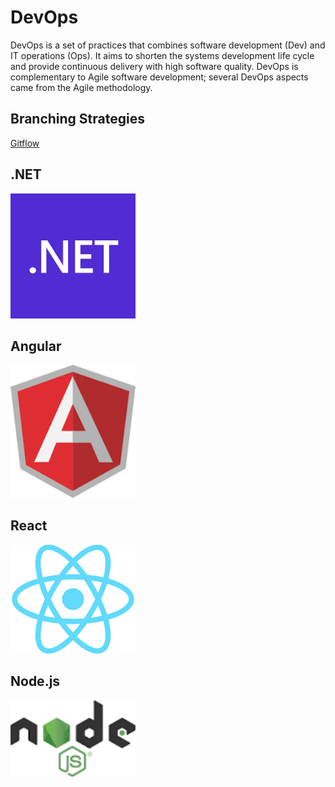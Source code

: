 # DevOps

DevOps is a set of practices that combines software development (Dev) and IT operations (Ops). It aims to shorten the systems development life cycle and provide continuous delivery with high software quality. DevOps is complementary to Agile software development; several DevOps aspects came from the Agile methodology.

## Branching Strategies

[Gitflow](https://www.atlassian.com/git/tutorials/comparing-workflows/gitflow-workflow)

## .NET
<img src="./Assets/2022-04-17-16-21-35.png" width="200" />

## Angular
<img src="./Assets/2022-04-17-16-21-17.png" width="200" />

## React
<img src="./Assets/2022-04-17-16-21-04.png" width="200" />

## Node.js 
<img src="./Assets/2022-04-17-16-20-43.png" width="200" />